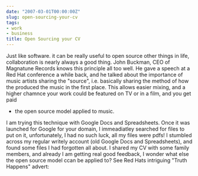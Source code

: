 ```yaml
---
date: "2007-03-01T00:00:00Z"
slug: open-sourcing-your-cv
tags:
- work
- business
title: Open Sourcing your CV
---
```


Just like software. it can be
really useful to open source other things in life, collaboration is
nearly always a good thing. John Buckman, CEO of Magnatune Records knows
this principle all too well. He gave a speech at a Red Hat conference a
while back, and he talked about the importance of music artists sharing
the "source", i.e. basically sharing the method of how the produced the
music in the first place. This allows easier mixing, and a higher
chamnce your work could be featured on TV or in a film, and you get paid
- the open source model applied to music.  
  
I am trying this technique with Google Docs and Spreadsheets. Once it
was launched for Google for your domain, I immeadiatley searched for
files to put on it, unfortunately, I had no such luck, all my files were
pdfs! I stumbled across my regular writely account (old Google Docs and
Spreadsheets), and found some files I had forgotten all about. I shared
my CV with some family members, and already I am getting real good
feedback, I wonder what else the open source model ccan be applied to?
See Red Hats intriguing "Truth Happens" advert:
